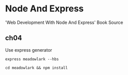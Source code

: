 # Node And Express

'Web Development With Node And Express' Book Source

## ch04 ##

Use express generator

```
express meadowlark --hbs
```

```
cd meadowlark && npm install
```


